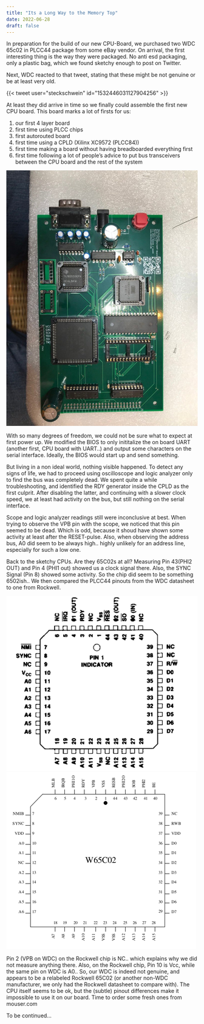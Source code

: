 ```yaml
---
title: "Its a Long Way to the Memory Top"
date: 2022-06-28
draft: false
---
```


In preparation for the build of our new CPU-Board, we purchased two WDC 65c02 in PLCC44 package from some eBay vendor.
On arrival, the first interesting thing is the way they were packaged. No anti esd packaging, only a plastic bag, which we found sketchy enough to post on Twitter.

Next, WDC reacted to that tweet, stating that these might be not genuine or be at least very old. 

{{< tweet user="steckschwein" id="1532446031127904256" >}}

At least they did arrive in time so we finally could assemble the first new CPU board. This board marks a lot of firsts for us:

1. our first 4 layer board
2. first time using PLCC chips
3. first autorouted board
4. first time using a CPLD (Xilinx XC9572 (PLCC84))
5. first time making a board without having breadboarded everything first
6. first time following a lot of people’s advice to put bus transceivers between the CPU board and the rest of the system


![New CPU Board with 512k RAM](images/512k_cpu_board.jpg "New CPU Board with 512k RAM")

With so many degrees of freedom, we could not be sure what to expect at first power up. We modified the BIOS to only inititalize the on board UART (another first, CPU board with UART..) and output some characters on the serial interface.
Ideally, the BIOS would start up and send something.

But living in a non ideal world, nothing visible happened.
To detect any signs of life, we had to proceed using oscilloscope and logic analyzer only to find the bus was completely dead. We spent quite a while troubleshooting, and identified the RDY generator inside the CPLD as the first culprit. After disabling the latter, and continuing with a slower clock speed, we at least had activity on the bus, but still nothing on the serial interface.

Scope and logic analyzer readings still were inconclusive at best. When trying to observe the VPB pin with the scope, we noticed that this pin seemed to be dead. Which is odd, because it shoud have shown some activity at least after the RESET-pulse. Also, when observing the address bus, A0 did seem to be always high.. highly unlikely for an address line, especially for such a low one.

Back to the sketchy CPUs. Are they 65C02s at all?
Measuring Pin 43(PHI2 OUT) and Pin 4 (PHI1 out) showed us a clock signal there. Also, the SYNC Signal (Pin 8) showed some activity. So the chip did seem to be something 6502ish..
We then compared the PLCC44 pinouts from the WDC datasheet to one from Rockwell.

![](images/plcc44_rockwell.png "PLCC44 Rockwell")
![](images/plcc44_wdc.png "PLCC44 WDC")



Pin 2 (VPB on WDC) on the Rockwell chip is NC.. which explains why we did not measure anything there. Also, on the Rockwell chip, Pin 10 is Vcc, while the same pin on WDC is A0..
So, our WDC is indeed not genuine, and appears to be a relabeled Rockwell 65C02 (or another non-WDC manufacturer, we only had the Rockwell datasheet to compare with). The CPU itself seems to be ok, but the (subtle) pinout differences make it impossible to use it on our board. Time to order some fresh ones from mouser.com

To be continued…
